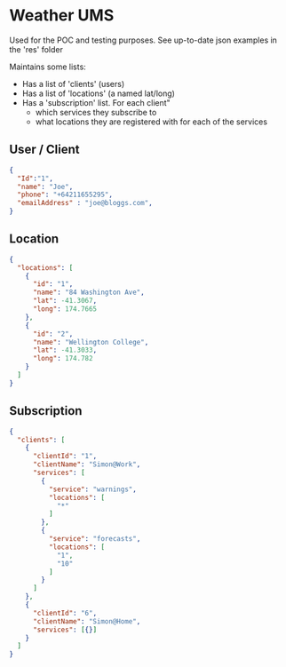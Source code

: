 # Weather UMS

Used for the POC and testing purposes.
See up-to-date json examples in the 'res' folder

Maintains some lists:  
- Has a list of 'clients' (users)  
- Has a list of 'locations' (a named lat/long)  
- Has a 'subscription' list.  For each client"
  - which services they subscribe to
  - what locations they are registered with for each of the services

## User / Client
```json
{
  "Id":"1", 
  "name": "Joe", 
  "phone": "+64211655295",
  "emailAddress" : "joe@bloggs.com",
}
```
## Location
```json
{
  "locations": [
    {
      "id": "1",
      "name": "84 Washington Ave",
      "lat": -41.3067,
      "long": 174.7665
    },
    {
      "id": "2",
      "name": "Wellington College",
      "lat": -41.3033,
      "long": 174.782
    }
  ]
}
```

## Subscription
```json
{
  "clients": [
    {
      "clientId": "1",
      "clientName": "Simon@Work",
      "services": [
        {
          "service": "warnings",
          "locations": [
            "*"
          ]
        },
        {
          "service": "forecasts",
          "locations": [
            "1",
            "10"
          ]
        }
      ]
    },
    {
      "clientId": "6",
      "clientName": "Simon@Home",
      "services": [{}]
    }
  ]
}
```
